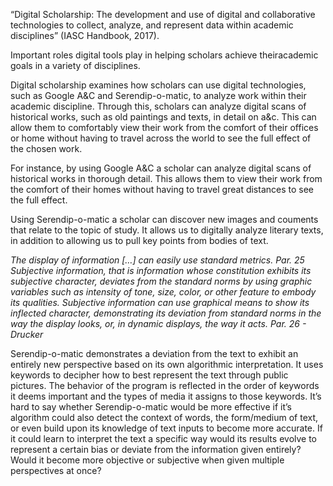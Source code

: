 “Digital Scholarship: The development and use of digital and collaborative technologies to collect, analyze, and represent data within academic disciplines” (IASC Handbook, 2017).

Important roles digital tools play in helping scholars achieve theiracademic goals in a variety of disciplines. 

Digital scholarship examines how scholars can use digital technologies, such as Google A&C and Serendip-o-matic, to analyze work within their academic discipline. Through this, scholars can analyze digital scans of historical works, such as old paintings and texts, in detail on a&c. This can allow them to comfortably view their work from the comfort of their offices or home without having to travel across the world to see the full effect of the chosen work.

For instance, by using Google A&C a scholar can analyze digital scans of historical works in thorough detail. This allows them to view their work from the comfort of their homes without having to travel great distances to see the full effect.

Using Serendip-o-matic a scholar can discover new images and couments that relate to the topic of study. It allows us to digitally analyze literary texts, in addition to allowing us to pull key points from bodies of text.

*The display of information […] can easily use standard metrics. Par. 25
Subjective information, that is information whose constitution exhibits its subjective character, deviates from the standard norms by using graphic variables such as intensity of tone, size, color, or other feature to embody its qualities.
Subjective information can use graphical means to show its inflected character, demonstrating its deviation from standard norms in the way the display looks, or, in dynamic displays, the way it acts. Par. 26 - Drucker*

Serendip-o-matic demonstrates a deviation from the text to exhibit an entirely new perspective based on its own algorithmic interpretation. It uses keywords to decipher how to best represent the text through public pictures.
The behavior of the program is reflected in the order of keywords it deems important and the types of media it assigns to those keywords. 
It’s hard to say whether Serendip-o-matic would be more effective if it’s algorithm could also detect the context of words, the form/medium of text, or even build upon its knowledge of text inputs to become more accurate. If it could learn to interpret the text a specific way would its results evolve to represent a certain bias or deviate from the information given entirely? Would it become more objective or subjective when given multiple perspectives at once?

